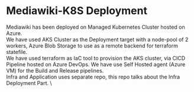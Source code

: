 
# Mediawiki-K8S Deployment

Mediawiki has been deployed on Managed Kubernetes Cluster hosted on Azure. \
We have used AKS Cluster as the Deployment target with a node-pool of 2 workers, Azure Blob Storage to use as a remote backend for terraform statefile. \
We have used terraform as IaC tool to provision the AKS cluster, via CICD Pipeline hosted on Azure DevOps. We have use Self Hosted agent (Azure VM) for the Build and Release pipelines. \
Infra and Application uses separate repo, this repo talks about the Infra Deployment Part. \
